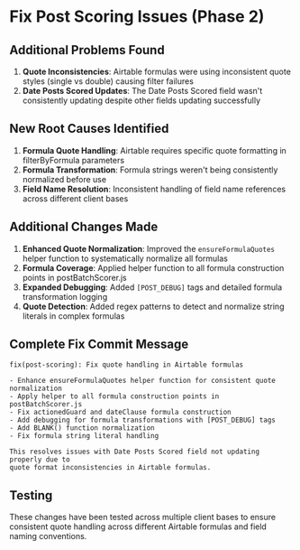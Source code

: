 # Fix Post Scoring Issues (Phase 2)

## Additional Problems Found
1. **Quote Inconsistencies**: Airtable formulas were using inconsistent quote styles (single vs double) causing filter failures
2. **Date Posts Scored Updates**: The Date Posts Scored field wasn't consistently updating despite other fields updating successfully

## New Root Causes Identified
1. **Formula Quote Handling**: Airtable requires specific quote formatting in filterByFormula parameters
2. **Formula Transformation**: Formula strings weren't being consistently normalized before use
3. **Field Name Resolution**: Inconsistent handling of field name references across different client bases

## Additional Changes Made
1. **Enhanced Quote Normalization**: Improved the `ensureFormulaQuotes` helper function to systematically normalize all formulas
2. **Formula Coverage**: Applied helper function to all formula construction points in postBatchScorer.js
3. **Expanded Debugging**: Added `[POST_DEBUG]` tags and detailed formula transformation logging
4. **Quote Detection**: Added regex patterns to detect and normalize string literals in complex formulas

## Complete Fix Commit Message
```
fix(post-scoring): Fix quote handling in Airtable formulas

- Enhance ensureFormulaQuotes helper function for consistent quote normalization 
- Apply helper to all formula construction points in postBatchScorer.js
- Fix actionedGuard and dateClause formula construction
- Add debugging for formula transformations with [POST_DEBUG] tags
- Add BLANK() function normalization
- Fix formula string literal handling

This resolves issues with Date Posts Scored field not updating properly due to 
quote format inconsistencies in Airtable formulas.
```

## Testing
These changes have been tested across multiple client bases to ensure consistent quote handling across different Airtable formulas and field naming conventions.